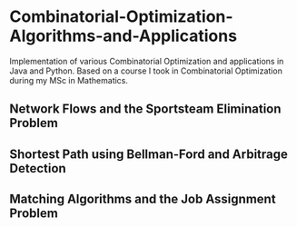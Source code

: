 # Combinatorial-Optimization-Algorithms-and-Applications
Implementation of various Combinatorial Optimization and applications in Java and Python. Based on a course I took in Combinatorial Optimization during my MSc in Mathematics.

## Network Flows and the Sportsteam Elimination Problem 
## Shortest Path using Bellman-Ford and Arbitrage Detection
## Matching Algorithms and the Job Assignment Problem 
